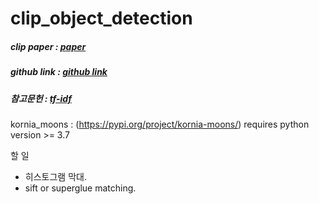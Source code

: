 # clip_object_detection


##### clip paper : [paper](https://arxiv.org/abs/2103.00020)
##### github link : [github link](https://github.com/openai/CLIP)
##### 참고문헌 : [tf-idf](https://wikidocs.net/31698)


kornia_moons : (https://pypi.org/project/kornia-moons/) requires python version >= 3.7     

할 일    
  - 히스토그램 막대.    
  - sift or superglue matching.
